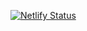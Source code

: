 [![Netlify Status](https://api.netlify.com/api/v1/badges/ad32bc09-3c48-4a53-abeb-5a9f33f94ff4/deploy-status)](https://app.netlify.com/sites/easy-functional-slides/deploys)